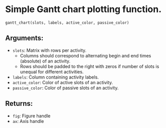 # Simple Gantt chart plotting function. 
``gantt_chart(slots, labels, active_color, passive_color)``
## Arguments:
* ``slots``: Matrix with rows per activity. 
  * Columns should correspond to alternating begin and end times (absolute) of an activity.
  * Rows should be padded to the right with zeros if number of slots is unequal for different activities.
* ``labels``: Column containing activity labels.
* ``active_color``: Color of active slots of an activity.
* ``passive_color``: Color of passive slots of an activity.

## Returns:
* ``fig``: Figure handle
* ``ax``: Axis handle
